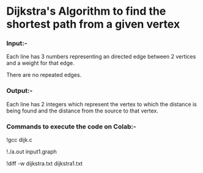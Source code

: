 <h1> Dijkstra's Algorithm to find the shortest path from a given vertex </h1>

<b> <h3> Input:- </h3> </b>
Each line has 3 numbers representing an directed edge between 2 vertices and a weight for that edge.

There are no repeated edges.

<b> <h3> Output:- </h3> </b>
Each line has 2 integers which represent the vertex to which the distance is being found and the distance from the source to that vertex.

<b> <h3> Commands to execute the code on Colab:- </h3> </b>

!gcc dijk.c

!./a.out input1.graph

!diff -w dijkstra.txt dijkstra1.txt
